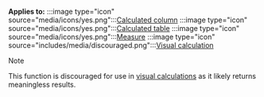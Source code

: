 **Applies to:** :::image type="icon" source="media/icons/yes.png":::[Calculated column](/power-bi/transform-model/desktop-calculations-options#calculated-column-dax) :::image type="icon" source="media/icons/yes.png":::[Calculated table](/power-bi/transform-model/desktop-calculations-options#calculated-table) :::image type="icon" source="media/icons/yes.png":::[Measure](/power-bi/transform-model/desktop-calculations-options#measures) :::image type="icon" source="includes/media/discouraged.png":::[Visual calculation](/power-bi/transform-model/desktop-calculations-options#visual-calculation)

> [!NOTE]
> This function is discouraged for use in [visual calculations](/power-bi/transform-model/desktop-visual-calculations-overview) as it likely returns meaningless results.